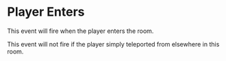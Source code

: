 # Player Enters

This event will fire when the player enters the room.

This event will not fire if the player simply teleported from elsewhere in this room.
